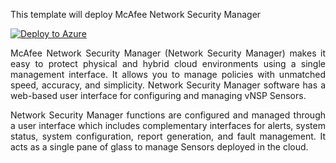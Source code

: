 <p style="text-align: justify;">This template will deploy McAfee Network Security Manager</p>

[![Deploy to Azure](http://azuredeploy.net/deploybutton.png)](https://azuredeploy.net/)

<p style="text-align: justify;">McAfee Network Security Manager (Network Security Manager) makes it easy to protect physical and hybrid cloud environments using a single management interface. It allows you to manage policies with unmatched speed, accuracy, and simplicity. Network Security Manager software has a web-based user interface for configuring and managing vNSP Sensors. </p>
<p style="text-align: justify;">Network Security Manager functions are configured and managed through a user interface which includes complementary interfaces for alerts, system status, system configuration, report generation, and fault management. It acts as a single pane of glass to manage Sensors deployed in the cloud.</p>